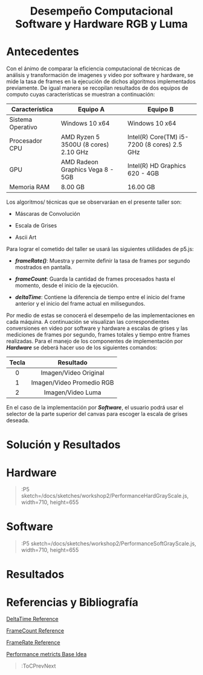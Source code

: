 
<h1 align="center">Desempe&ntilde;o Computacional Software y Hardware RGB y Luma</h1>

# Antecedentes

Con el &aacute;nimo de comparar la eficiencia computacional de t&eacute;cnicas de an&aacute;lisis y transformaci&oacute;n de imagenes y video por software y hardware, se mide la tasa de frames en la ejecuci&oacute;n de dichos algoritmos implementados previamente. De igual manera se recopilan resultados de dos equipos de computo cuyas caracter&iacute;sticas se muestran a continuaci&oacute;n:

| Caracter&iacute;stica | Equipo A | Equipo B |
|---|---|---|
| Sistema Operativo | Windows 10 x64 | Windows 10 x64 |
| Procesador CPU | AMD Ryzen 5 3500U (8 cores) 2.10 GHz | Intel(R) Core(TM) i5-7200 (8 cores) 2.5 GHz|
| GPU | AMD Radeon Graphics Vega 8 - 5GB | Intel(R) HD Graphics 620 - 4GB |
| Memoria RAM | 8.00 GB | 16.00 GB |

Los algoritmos/ t&eacute;cnicas que se observar&aacute;an en el presente taller son:

+ M&aacute;scaras de Convoluci&oacute;n 

+ Escala de Grises

+ Ascii Art

Para lograr el cometido del taller se usar&aacute; las siguientes utilidades de p5.js:

+ ***frameRate()***: Muestra y permite definir la tasa de frames por segundo mostrados en pantalla.

+ ***frameCount***: Guarda la cantidad de frames procesados hasta el momento, desde el inicio de la ejecuci&oacute;n.

+ ***deltaTime***: Contiene la diferencia de tiempo entre el inicio del frame anterior y el inicio del frame actual en milisegundos.

Por medio de estas se conocer&aacute; el desempe&ntilde;o de las implementaciones en cada m&aacute;quina. A continuaci&oacute;n se visualizan las correspondientes conversiones en video por software y hardware a escalas de grises y las mediciones de frames por segundo, frames totales y tiempo entre frames realizadas. Para el manejo de los componentes de implementaci&oacute;n por ***Hardware*** se deber&aacute; hacer uso de los siguientes comandos:

| Tecla |         Resultado         |
|:-----:|:-------------------------:|
|   0   |   Imagen/Video Original   |
|   1   | Imagen/Video Promedio RGB |
|   2   |     Imagen/Video Luma     |


En el caso de la implementaci&oacute;n por ***Software***, el usuario podr&aacute; usar el selector de la parte superior del canvas para escoger la escala de grises deseada.

# Soluci&oacute;n y Resultados

# Hardware
 > :P5 sketch=/docs/sketches/workshop2/PerformanceHardGrayScale.js, width=710, height=655

# Software

 > :P5 sketch=/docs/sketches/workshop2/PerformanceSoftGrayScale.js, width=710, height=655

# Resultados


# Referencias y Bibliograf&iacute;a

[DeltaTime Reference](https://p5js.org/es/reference/#/p5/deltaTime)

[FrameCount Reference](https://p5js.org/es/reference/#/p5/frameCount)

[FrameRate Reference ](https://p5js.org/es/reference/#/p5/frameRate)

[Performance metricts Base Idea](https://sfdelgadop.github.io/computacion-visual/video-1/)

> :ToCPrevNext